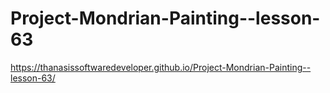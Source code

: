 # Project-Mondrian-Painting--lesson-63

https://thanasissoftwaredeveloper.github.io/Project-Mondrian-Painting--lesson-63/
